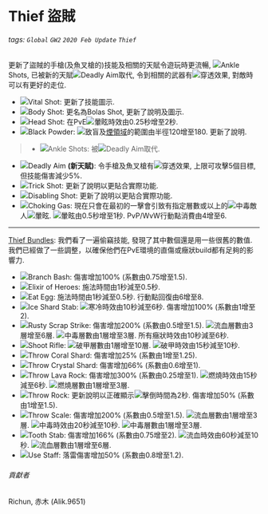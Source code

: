 # Thief 盜賊

###### tags: `Global` `GW2` `2020 Feb Update` `Thief`

更新了盜賊的手槍(及魚叉槍的)技能及相關的天賦令遊玩時更流暢, ![][Ankle Shots 20]Ankle Shots, 已被新的天賦![][Deadly Aim]Deadly Aim取代, 令到相關的武器有![][Piercing]穿透效果, 對敵時可以有更好的走位.

* ![][Vital Shot]Vital Shot: 更新了技能圖示.
* ![][Body Shot]Body Shot: 更名為Bolas Shot, 更新了說明及圖示.
* ![][Head Shot]Head Shot: 在PvE![][daze]暈眩時效由0.25秒增至2秒.
* ![][Black Powder]Black Powder: ![][blinded]致盲及[煙領域](https://wiki.guildwars2.com/wiki/Smoke_field)的範圍由半徑120增至180. 更新了說明.
> * ![][Ankle Shots]Ankle Shots:  被![][Deadly Aim]Deadly Aim取代.
* ![][Deadly Aim]Deadly Aim **(新天賦)**: 令手槍及魚叉槍有![][Piercing]穿透效果, 上限可攻擊5個目標, 但技能傷害減少5%.
* ![][Trick Shot]Trick Shot: 更新了說明以更貼合實際功能.
* ![][Disabling Shot]Disabling Shot: 更新了說明以更貼合實際功能.
* ![][Choking Gas]Choking Gas: 現在只會在最初的一擊會引致有指定層數或以上的![][poisoned]中毒敵人![][daze]暈眩. ![][daze]暈眩由0.5秒增至1秒. PvP/WvW行動點消費由4增至6.


---


[Thief Bundles](https://wiki.guildwars2.com/wiki/Stolen_skill): 我們看了一遍偷竊技能, 發現了其中數個還是用一些很舊的數值. 我們已經做了一些調整，以確保他們在PvE環境的直傷或癥狀build都有足夠的影響力.

* ![][Branch Bash]Branch Bash: 傷害增加100% (系數由0.75增至1.5).
* ![][Elixir of Heroes]Elixir of Heroes: 施法時間由1秒減至0.5秒.
* ![][Eat Egg]Eat Egg: 施法時間由1秒減至0.5秒. 行動點回復由6增至8.
* ![][Ice Shard Stab]Ice Shard Stab: ![][chilled]寒冷時效由10秒減至6秒. 傷害增加100% (系數由1增至2).
* ![][Rusty Scrap Strike]Rusty Scrap Strike: 傷害增加200% (系數由0.5增至1.5). ![][bleeding]流血層數由3層增至6層. ![][poisoned]中毒層數由1層增至3層. 所有癥狀時效由10秒減至6秒.
* ![][Shoot Rifle]Shoot Rifle: ![][vulnerability]破甲層數由1層增至10層. ![][vulnerability]破甲時效由15秒減至10秒.
* ![][Throw Coral Shard]Throw Coral Shard: 傷害增加25% (系數由1增至1.25).
* ![][Throw Crystal Shard]Throw Crystal Shard: 傷害增加66% (系數由0.6增至1).
* ![][Throw Lava Rock]Throw Lava Rock: 傷害增加300% (系數由0.25增至1). ![][burning]燃燒時效由15秒減至6秒. ![][burning]燃燒層數由1層增至3層.
* ![][Throw Rock]Throw Rock: 更新說明以正確顯示![][knockdown]擊倒時間為2秒. 傷害增加50% (系數由1增至1.5).
* ![][Throw Scale]Throw Scale: 傷害增加200% (系數由0.5增至1.5). ![][bleeding]流血層數由1層增至3層. ![][poisoned]中毒時效由20秒減至10秒. ![][poisoned]中毒層數由1層增至3層.
* ![][Tooth Stab]Tooth Stab: 傷害增加166% (系數由0.75增至2). ![][bleeding]流血時效由60秒減至10秒. ![][bleeding]流血層數由1層增至6層.
* ![][Use Staff]Use Staff: 落雷傷害增加50% (系數由0.8增至1.2).

###### 貢獻者
Richun, 赤木 (Alik.9651)

[底下這些別動，上面才是正文]: https://wiki.guildwars2.com

[aegis]: https://wiki.guildwars2.com/images/thumb/e/e5/Aegis.png/20px-Aegis.png
[alarcity]: https://wiki.guildwars2.com/images/thumb/4/4c/Alacrity.png/20px-Alacrity.png
[fury]: https://wiki.guildwars2.com/images/thumb/4/46/Fury.png/20px-Fury.png
[might]: https://wiki.guildwars2.com/images/thumb/7/7c/Might.png/20px-Might.png
[protection]: https://wiki.guildwars2.com/images/thumb/6/6c/Protection.png/20px-Protection.png
[quickness]: https://wiki.guildwars2.com/images/thumb/b/b4/Quickness.png/20px-Quickness.png
[regeneration]: https://wiki.guildwars2.com/images/thumb/5/53/Regeneration.png/20px-Regeneration.png
[resistance]: https://wiki.guildwars2.com/images/thumb/4/4b/Resistance.png/20px-Resistance.png
[retaliation]: https://wiki.guildwars2.com/images/thumb/5/53/Retaliation.png/20px-Retaliation.png
[stability]: https://wiki.guildwars2.com/images/thumb/a/ae/Stability.png/20px-Stability.png
[swiftness]: https://wiki.guildwars2.com/images/thumb/a/af/Swiftness.png/20px-Swiftness.png
[vigor]: https://wiki.guildwars2.com/images/thumb/f/f4/Vigor.png/20px-Vigor.png
[bleeding]: https://wiki.guildwars2.com/images/thumb/3/33/Bleeding.png/20px-Bleeding.png
[burning]: https://wiki.guildwars2.com/images/thumb/4/45/Burning.png/20px-Burning.png
[confusion]: https://wiki.guildwars2.com/images/thumb/e/e6/Confusion.png/20px-Confusion.png
[poisoned]: https://wiki.guildwars2.com/images/thumb/1/11/Poisoned.png/20px-Poisoned.png
[torment]: https://wiki.guildwars2.com/images/thumb/0/08/Torment.png/20px-Torment.png
[blinded]: https://wiki.guildwars2.com/images/thumb/3/33/Blinded.png/20px-Blinded.png
[chilled]: https://wiki.guildwars2.com/images/thumb/a/a6/Chilled.png/20px-Chilled.png
[crippled]: https://wiki.guildwars2.com/images/thumb/f/fb/Crippled.png/20px-Crippled.png
[fear]: https://wiki.guildwars2.com/images/thumb/e/e6/Fear.png/20px-Fear.png
[immobile]: https://wiki.guildwars2.com/images/thumb/3/32/Immobile.png/20px-Immobile.png
[slow]: https://wiki.guildwars2.com/images/thumb/f/f5/Slow.png/20px-Slow.png
[taunt]: https://wiki.guildwars2.com/images/thumb/c/cc/Taunt.png/20px-Taunt.png
[weakness]: https://wiki.guildwars2.com/images/thumb/f/f9/Weakness.png/20px-Weakness.png
[vulnerability]: https://wiki.guildwars2.com/images/thumb/a/af/Vulnerability.png/20px-Vulnerability.png
[stealth]: https://wiki.guildwars2.com/images/thumb/1/19/Stealth.png/20px-Stealth.png
[revealed]: https://wiki.guildwars2.com/images/thumb/d/db/Revealed.png/20px-Revealed.png
[daze]: https://wiki.guildwars2.com/images/thumb/7/79/Daze.png/20px-Daze.png
[stun]: https://wiki.guildwars2.com/images/thumb/9/97/Stun.png/20px-Stun.png
[knockdown]: https://wiki.guildwars2.com/images/thumb/3/36/Knockdown.png/20px-Knockdown.png
[pull]: https://wiki.guildwars2.com/images/thumb/a/a4/Radius.png/20px-Radius.png
[knockback]: https://wiki.guildwars2.com/images/thumb/c/ca/Knockback.png/20px-Knockback.png
[launch]: https://wiki.guildwars2.com/images/thumb/6/68/Launch.png/20px-Launch.png
[float]: https://wiki.guildwars2.com/images/thumb/c/c8/Float.png/20px-Float.png
[sink]: https://wiki.guildwars2.com/images/thumb/6/66/Sink.png/20px-Sink.png
[superspeed]: https://wiki.guildwars2.com/images/thumb/1/1a/Super_Speed.png/20px-Super_Speed.png
[breakstun]: https://wiki.guildwars2.com/images/thumb/7/7a/Breaks_stun.png/20px-Breaks_stun.png
[barrier]: https://wiki.guildwars2.com/images/thumb/c/cc/Barrier.png/20px-Barrier.png
[chaos aura]: https://wiki.guildwars2.com/images/thumb/1/1b/Chaos_Armor.png/20px-Chaos_Armor.png
[dark aura]: https://wiki.guildwars2.com/images/thumb/e/ef/Dark_Aura.png/20px-Dark_Aura.png
[fire aura]: https://wiki.guildwars2.com/images/thumb/1/18/Fire_Shield.png/20px-Fire_Shield.png
[frost aura]: https://wiki.guildwars2.com/images/thumb/6/68/Frost_Aura.png/20px-Frost_Aura.png
[light aura]: https://wiki.guildwars2.com/images/thumb/5/5a/Light_Aura.png/20px-Light_Aura.png
[magnetic aura]: https://wiki.guildwars2.com/images/thumb/5/5a/Magnetic_Aura.png/20px-Magnetic_Aura.png
[shocking aura]: https://wiki.guildwars2.com/images/thumb/3/31/Shocking_Aura.png/20px-Shocking_Aura.png

[Ankle Shots]: https://wiki.guildwars2.com/images/thumb/9/9f/Ankle_Shots.png/32px-Ankle_Shots.png
[Ankle Shots 20]: https://wiki.guildwars2.com/images/thumb/9/9f/Ankle_Shots.png/20px-Ankle_Shots.png
[Deadly Aim]: https://github.com/Typas/GW2-2020-Feb-Balance-TC
[Piercing]: https://wiki.guildwars2.com/images/thumb/a/ae/Pierces.png/20px-Pierces.png
[Vital Shot]: https://wiki.guildwars2.com/images/thumb/7/76/Vital_Shot.png/32px-Vital_Shot.png
[Body Shot]: https://wiki.guildwars2.com/images/thumb/c/c7/Body_Shot.png/32px-Body_Shot.png
[Head Shot]: https://wiki.guildwars2.com/images/thumb/9/94/Headshot.png/32px-Headshot.png
[Black Powder]: https://wiki.guildwars2.com/images/thumb/3/3e/Black_Powder.png/32px-Black_Powder.png
[Trick Shot]: https://wiki.guildwars2.com/images/thumb/a/af/Trick_Shot.png/32px-Trick_Shot.png
[Disabling Shot]: https://wiki.guildwars2.com/images/thumb/5/52/Disabling_Shot_%28thief_short_bow_skill%29.png/32px-Disabling_Shot_%28thief_short_bow_skill%29.png
[Choking Gas]: https://wiki.guildwars2.com/images/thumb/7/79/Choking_Gas.png/32px-Choking_Gas.png
[Branch Bash]: https://wiki.guildwars2.com/images/thumb/2/22/Branch_Bash.png/32px-Branch_Bash.png
[Elixir of Heroes]: https://wiki.guildwars2.com/images/thumb/5/5e/Drink.png/32px-Drink.png
[Eat Egg]: https://wiki.guildwars2.com/images/thumb/d/d7/Eat_Egg.png/32px-Eat_Egg.png
[Ice Shard Stab]: https://wiki.guildwars2.com/images/thumb/2/27/Ice_Shard_Stab.png/32px-Ice_Shard_Stab.png
[Rusty Scrap Strike]: https://wiki.guildwars2.com/images/thumb/2/23/Rusty_Scrap_Strike.png/32px-Rusty_Scrap_Strike.png
[Shoot Rifle]: https://wiki.guildwars2.com/images/thumb/1/15/Shoot_Rifle.png/32px-Shoot_Rifle.png
[Throw Coral Shard]: https://wiki.guildwars2.com/images/thumb/0/0c/Throw_Coral_Shard.png/32px-Throw_Coral_Shard.png
[Throw Crystal Shard]: https://wiki.guildwars2.com/images/thumb/c/ce/Throw_Crystal_Shard.png/32px-Throw_Crystal_Shard.png
[Throw Lava Rock]: https://wiki.guildwars2.com/images/thumb/e/ed/Throw_Lava_Rock.png/32px-Throw_Lava_Rock.png
[Throw Rock]: https://wiki.guildwars2.com/images/thumb/a/ab/Throw_Boulder.png/32px-Throw_Boulder.png
[Throw Scale]: https://wiki.guildwars2.com/images/thumb/7/74/Throw_Scale.png/32px-Throw_Scale.png
[Tooth Stab]: https://wiki.guildwars2.com/images/thumb/b/b9/Tooth_Stab.png/32px-Tooth_Stab.png
[Use Staff]: https://wiki.guildwars2.com/images/thumb/0/03/Use_Staff.png/32px-Use_Staff.png
